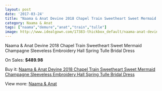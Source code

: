 ```yaml
---
layout: post
date: '2017-03-24'
title: "Naama & Anat Devine 2018 Chapel Train Sweetheart Sweet Mermaid Champagne Sleeveless Embroidery Hall Spring Tulle Bridal Dress"
category: Naama & Anat
tags: ["naama","demure","anat","train","tulle"]
image: http://www.idealgown.com/17383-thickbox_default/naama-anat-devine-2018-chapel-train-sweetheart-sweet-mermaid-champagne-sleeveless-embroidery-hall-spring-tulle-bridal-dress.jpg
---
```

Naama & Anat Devine 2018 Chapel Train Sweetheart Sweet Mermaid Champagne Sleeveless Embroidery Hall Spring Tulle Bridal Dress

On Sales: **$489.98**
<a href="https://www.idealgown.com/en/naama-anat/6821-naama-anat-devine-2018-chapel-train-sweetheart-sweet-mermaid-champagne-sleeveless-embroidery-hall-spring-tulle-bridal-dress.html"><amp-img layout="responsive" width="600" height="600" src="//www.idealgown.com/17383-thickbox_default/naama-anat-devine-2018-chapel-train-sweetheart-sweet-mermaid-champagne-sleeveless-embroidery-hall-spring-tulle-bridal-dress.jpg" alt="Naama & Anat Devine 2018 Chapel Train Sweetheart Sweet Mermaid Champagne Sleeveless Embroidery Hall Spring Tulle Bridal Dress 0" /></a>
<a href="https://www.idealgown.com/en/naama-anat/6821-naama-anat-devine-2018-chapel-train-sweetheart-sweet-mermaid-champagne-sleeveless-embroidery-hall-spring-tulle-bridal-dress.html"><amp-img layout="responsive" width="600" height="600" src="//www.idealgown.com/17387-thickbox_default/naama-anat-devine-2018-chapel-train-sweetheart-sweet-mermaid-champagne-sleeveless-embroidery-hall-spring-tulle-bridal-dress.jpg" alt="Naama & Anat Devine 2018 Chapel Train Sweetheart Sweet Mermaid Champagne Sleeveless Embroidery Hall Spring Tulle Bridal Dress 1" /></a>
<a href="https://www.idealgown.com/en/naama-anat/6821-naama-anat-devine-2018-chapel-train-sweetheart-sweet-mermaid-champagne-sleeveless-embroidery-hall-spring-tulle-bridal-dress.html"><amp-img layout="responsive" width="600" height="600" src="//www.idealgown.com/17386-thickbox_default/naama-anat-devine-2018-chapel-train-sweetheart-sweet-mermaid-champagne-sleeveless-embroidery-hall-spring-tulle-bridal-dress.jpg" alt="Naama & Anat Devine 2018 Chapel Train Sweetheart Sweet Mermaid Champagne Sleeveless Embroidery Hall Spring Tulle Bridal Dress 2" /></a>
<a href="https://www.idealgown.com/en/naama-anat/6821-naama-anat-devine-2018-chapel-train-sweetheart-sweet-mermaid-champagne-sleeveless-embroidery-hall-spring-tulle-bridal-dress.html"><amp-img layout="responsive" width="600" height="600" src="//www.idealgown.com/17385-thickbox_default/naama-anat-devine-2018-chapel-train-sweetheart-sweet-mermaid-champagne-sleeveless-embroidery-hall-spring-tulle-bridal-dress.jpg" alt="Naama & Anat Devine 2018 Chapel Train Sweetheart Sweet Mermaid Champagne Sleeveless Embroidery Hall Spring Tulle Bridal Dress 3" /></a>
<a href="https://www.idealgown.com/en/naama-anat/6821-naama-anat-devine-2018-chapel-train-sweetheart-sweet-mermaid-champagne-sleeveless-embroidery-hall-spring-tulle-bridal-dress.html"><amp-img layout="responsive" width="600" height="600" src="//www.idealgown.com/17384-thickbox_default/naama-anat-devine-2018-chapel-train-sweetheart-sweet-mermaid-champagne-sleeveless-embroidery-hall-spring-tulle-bridal-dress.jpg" alt="Naama & Anat Devine 2018 Chapel Train Sweetheart Sweet Mermaid Champagne Sleeveless Embroidery Hall Spring Tulle Bridal Dress 4" /></a>

Buy it: [Naama & Anat Devine 2018 Chapel Train Sweetheart Sweet Mermaid Champagne Sleeveless Embroidery Hall Spring Tulle Bridal Dress](https://www.idealgown.com/en/naama-anat/6821-naama-anat-devine-2018-chapel-train-sweetheart-sweet-mermaid-champagne-sleeveless-embroidery-hall-spring-tulle-bridal-dress.html "Naama & Anat Devine 2018 Chapel Train Sweetheart Sweet Mermaid Champagne Sleeveless Embroidery Hall Spring Tulle Bridal Dress")

View more: [Naama & Anat](https://www.idealgown.com/en/115-naama-anat "Naama & Anat")